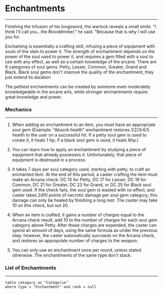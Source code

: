 # Enchantments
---
Finishing the infusion of his longsword, the warlock reveals a small smile. "I think I'll call you...the Blooddrinker," he said. "Because that is why I will use you for.

Enchanting is essentially a crafting skill, infusing a piece of equipment with souls of the slain to power it. The strength of enchantment depends on the power of the soul used to power it, and requires a gem filled with a soul to use with any effect, as well as a certain knowledge of the arcane. There are 6 categories of soul gems: Petty, Lesser, Common, Greater, Grand and Black. Black soul gems don't improve the quality of the enchantment, they just extend its duration

The pettiest enchantments can be created by someone even moderately knowledgeable in the arcane arts, while stronger enchantments require great knowledge and power.

### Mechanics
---
1. When adding an enchantment to an item, you must have an appropriate soul gem (Example: "Absorb health" enchantment restores 1/2/3/4/5 health to the user on a successful hit. If a petty soul gem is used to create it, it heals 1 hp; if a black soul gem is used, it heals 6hp.)

2. You can learn how to apply an enchantment by studying a piece of equipment that already possesses it. Unfortunately, that piece of equipment is destroyed in a process.

3. It takes 7 days per soul category used, starting with petty, to craft an enchanted item. At the end of this period, a caster crafting the item must make an Arcana check: DC 15 for Petty, DC 17 for Lesser, DC 19 for Common, DC 21 for Greater, DC 23 for Grand, or DC 25 for Black soul gem used. If the check fails, the soul gem is wasted with no effect, and caster takes 2d10 points of necrotic damage per soul gem category; this damage can only be healed by finishing a long rest. The caster may take 10 on this check, but not 20.

4. When an item is crafted, it gains a number of charges equal to the Arcana check result; add 10 to the number of charges for each soul gem category above Petty. After these charges are expended, the caster can spend an amount of days, using the same formula as under the previous step; however, the caster automatically succeeds on the Arcana check, and restores an appropriate number of charges to the weapon.

5. You can only use an enchantment once per round, unless stated otherwise. The enchantments of the same type don't stack.

### List of Enchantments
---
```dataview
table category as "Catégorie"
where type = "Enchantment" and rank = null
```